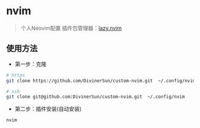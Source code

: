 # nvim
> 个人Neovim配置
> 插件包管理器：[lazy.nvim](https://github.com/folke/lazy.nvim)

## 使用方法

- 第一步：克隆
```bash
# https
git clone https://github.com/DivinerSun/custom-nvim.git  ~/.config/nvim

# ssh
git clone git@github.com:DivinerSun/custom-nvim.git  ~/.config/nvim
```

- 第二步：插件安装(自动安装)
```bash
nvim
```

